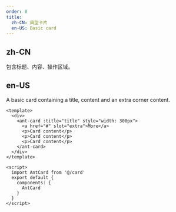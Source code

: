 ```yaml
---
order: 0
title:
  zh-CN: 典型卡片
  en-US: Basic card
---
```


## zh-CN

包含标题、内容、操作区域。

## en-US

A basic card containing a title, content and an extra corner content.

````vue
<template>
  <div>
    <ant-card :title="title" style="width: 300px">
      <a href="#" slot="extra">More</a>
      <p>Card content</p>
      <p>Card content</p>
      <p>Card content</p>
    </ant-card>
  </div>
</template>

<script>
  import AntCard from '@/card'
  export default {
    components: {
      AntCard
    }
  }
</script>
````
